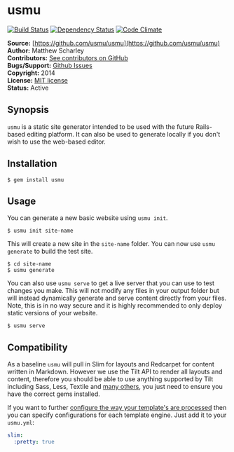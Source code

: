 # usmu

[![Build Status](https://travis-ci.org/usmu/usmu.svg?branch=master)](https://travis-ci.org/usmu/usmu)
[![Dependency Status](https://gemnasium.com/usmu/usmu.svg)](https://gemnasium.com/usmu/usmu)
[![Code Climate](https://codeclimate.com/github/usmu/usmu/badges/gpa.svg)](https://codeclimate.com/github/usmu/usmu)

**Source:** [https://github.com/usmu/usmu](https://github.com/usmu/usmu)  
**Author:** Matthew Scharley  
**Contributors:** [See contributors on GitHub][gh-contrib]  
**Bugs/Support:** [Github Issues][gh-issues]  
**Copyright:** 2014  
**License:** [MIT license][license]  
**Status:** Active

## Synopsis

`usmu` is a static site generator intended to be used with the future Rails-based editing platform. It can also be used
to generate locally if you don't wish to use the web-based editor.

## Installation

    $ gem install usmu

## Usage

You can generate a new basic website using `usmu init`.

    $ usmu init site-name

This will create a new site in the `site-name` folder. You can now use `usmu generate` to build the test site.

    $ cd site-name
    $ usmu generate

You can also use `usmu serve` to get a live server that you can use to test changes you make. This will not modify any
files in your output folder but will instead dynamically generate and serve content directly from your files. Note,
this is in no way secure and it is highly recommended to only deploy static versions of your website.

    $ usmu serve

## Compatibility

As a baseline `usmu` will pull in Slim for layouts and Redcarpet for content written in Markdown. However we use the
Tilt API to render all layouts and content, therefore you should be able to use anything supported by Tilt including
Sass, Less, Textile and [many others][tilt-support], you just need to ensure you have the correct gems installed.

If you want to further [configure the way your template's are processed][template-options] then you can specify 
configurations for each template engine. Just add it to your `usmu.yml`:

```yaml
slim:
  :pretty: true
```

  [gh-contrib]: https://github.com/usmu/usmu/graphs/contributors
  [gh-issues]: https://github.com/usmu/usmu/issues
  [license]: https://github.com/usmu/usmu/blob/master/LICENSE.md
  [tilt-support]: https://github.com/rtomayko/tilt/blob/master/README.md
  [template-options]: https://github.com/rtomayko/tilt/blob/master/docs/TEMPLATES.md
  [ruby-maint]: https://bugs.ruby-lang.org/projects/ruby/wiki/ReleaseEngineering
